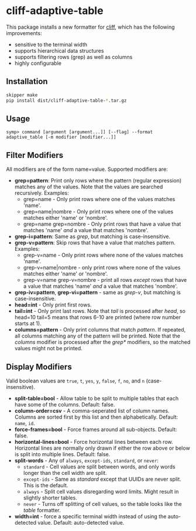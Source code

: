 # cliff-adaptive-table

This package installs a new formatter for [cliff](https://github.com/Stratoscale/cliff), which has the following improvements:
- sensitive to the terminal width
- supports hierarchical data structures
- supports filtering rows (grep) as well as columns
- highly configurable

## Installation
```bash
skipper make
pip install dist/cliff-adaptive-table-*.tar.gz
```

## Usage
```
symp> command [argument [argument...]] [--flag] --format adaptive_table [-m modifier [modifier...]]
```

## Filter Modifiers
All modifiers are of the form name=value. Supported modifiers are:
- **grep=pattern**: Print only rows where the pattern (regular expression) matches any of the values. Note that the values are searched recursively. Examples:
  - grep=name - Only print rows where one of the values matches 'name'.
  - grep=name|nombre - Only print rows where one of the values matches either 'name' or 'nombre'.
  - grep=name grep=nombre - Only print rows that have a value that matches 'name' _and_ a value that matches 'nombre'.
- **grep-i=pattern**: Same as _grep_, but matching is case-insensitive.
- **grep-v=pattern**: Skip rows that have a value that matches pattern. Examples:
  - grep-v=name - Only print rows where none of the values matches 'name'.
  - grep-v=name|nombre - only print rows where none of the values matches either 'name' or 'nombre'.
  - grep-v=name grep-v=nombre - print all rows _except_ rows that have a value that matches 'name' _and_ a value that matches 'nombre'.
- **grep-iv=pattern**, **grep-vi=pattern** - same as _grep-v_, but matching is case-insensitive.
- **head=int** - Only print first rows.
- **tail=int** - Only print last rows. Note that _tail_ is processed after _head_, so head=10 tail=5 means that rows 6-10 are printed (where row number starts at 1).
- **columns=pattern** - Only print columns that match _pattern_. If repeated, all columns matching any of the pattern will be printed. Note that the _columns_ modifier is processed after the _grep*_ modifiers, so the matched values might not be printed.

## Display Modifiers
Valid boolean values are `true`, `t`, `yes`, `y`, `false`, `f`, `no`, and `n` (case-insensitive).
- **split-table=bool** - Allow table to be split to multiple tables that each have some of the columns. Default: false.
- **column-order=csv** - A comma-seperated list of column names. Columns are sorted first by this list and then alphabetically. Default: `name`, `id`.
- **force-frames=bool** - Force frames around all sub-objects. Default: false.
- **horizontal-lines=bool** - Force horizontal lines between each row. Horizontal lines are normally only drawn if either the row above or below is split into multiple lines. Default: false.
- **split-words** - Any of `always`, `except-ids`, `standard`, or `never`:
  - `standard` - Cell values are split between words, and only words longer than the cell width are split.
  - `except-ids` - Same as _standard_ except that UUIDs are never split. This is the default.
  - `always` - Split cell values disregarding word limits. Might result in slightly shorter tables.
  - `never` - Turns off splitting of cell values, so the table looks like the _table_ formatter.
- **width=int** - force a specific terminal width instead of using the auto-detected value. Default: auto-detected value.
